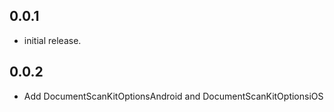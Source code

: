 ## 0.0.1

* initial release.

## 0.0.2

* Add DocumentScanKitOptionsAndroid and DocumentScanKitOptionsiOS